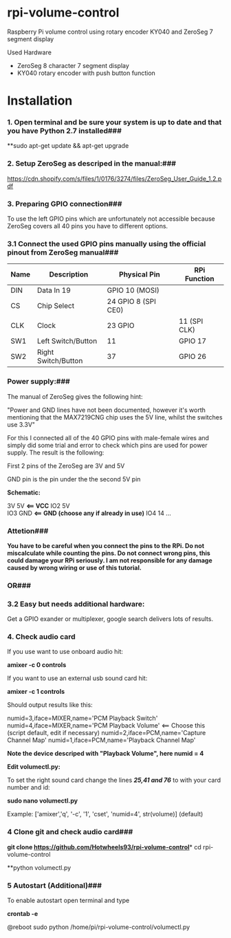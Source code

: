 # rpi-volume-control
Raspberry Pi volume control using rotary encoder KY040 and ZeroSeg 7 segment display

Used Hardware

- ZeroSeg 8 character 7 segment display
- KY040 rotary encoder with push button function

# Installation

### 1. Open terminal and be sure your system is up to date and that you have Python 2.7 installed###

**sudo apt-get update && apt-get upgrade

### 2. Setup ZeroSeg as descriped in the manual:###

https://cdn.shopify.com/s/files/1/0176/3274/files/ZeroSeg_User_Guide_1.2.pdf

### 3. Preparing GPIO connection###

To use the left GPIO pins which are unfortunately not accessible because ZeroSeg covers all 40 pins you have to different options.


### 3.1 Connect the used GPIO pins manually using the official pinout from ZeroSeg manual###

| Name | Description | Physical Pin | RPi Function |
| --- | --- | --- | --- |
|DIN| Data In 19 | GPIO 10 (MOSI)|
|CS| Chip Select | 24 GPIO 8 (SPI CE0)|
|CLK| Clock | 23 GPIO | 11 (SPI CLK)|
|SW1| Left Switch/Button | 11 | GPIO 17|
|SW2| Right Switch/Button |37 | GPIO 26|


### Power supply:###

The manual of ZeroSeg gives the following hint:

"Power and GND lines have not been documented, however it's worth mentioning that the MAX7219CNG chip uses the 5V line, whilst the switches use 3.3V"

For this I connected all of the 40 GPIO pins with male-female wires and simply did some trial and error to check which pins are used for power supply. The result is the following:

First 2 pins of the ZeroSeg are 3V and 5V

GND pin is the pin under the the second 5V pin

**Schematic:**

3V    5V                    **<== VCC**
IO2   5V              
IO3   GND                   **<== GND (choose any if already in use)**
IO4   14
  ... 

### Attetion###

**You have to be careful when you connect the pins to the RPi. Do not miscalculate while counting the pins. Do not connect wrong pins, this could damage your RPi seriously. I am not responsible for any damage caused by wrong wiring or use of this tutorial.**


### OR###

### 3.2 Easy but needs additional hardware: ###

Get a GPIO exander or multiplexer, google search delivers lots of results.

### 4. Check audio card ###

If you use want to use onboard audio hit:

**amixer -c 0 controls**

If you want to use an external usb sound card hit:

**amixer -c 1 controls**

Should output results like this:

numid=3,iface=MIXER,name='PCM Playback Switch'
numid=4,iface=MIXER,name='PCM Playback Volume'      <== Choose this (script default, edit if necessary)
numid=2,iface=PCM,name='Capture Channel Map'
numid=1,iface=PCM,name='Playback Channel Map'

**Note the device descriped with "Playback Volume", here numid = 4**

**Edit volumectl.py:**

To set the right sound card change the lines ***25,41 and 76*** to with your card number and id:

**sudo nano volumectl.py**

Example: ['amixer','q', '-c', '1', 'cset', 'numid=4', str(volume)] (default)


### 4 Clone git and check audio card###

**git clone https://github.com/Hotwheels93/rpi-volume-control***
cd rpi-volume-control

**python volumectl.py


### 5 Autostart (Additional)###

To enable autostart open terminal and type

**crontab -e**

@reboot sudo python /home/pi/rpi-volume-control/volumectl.py


